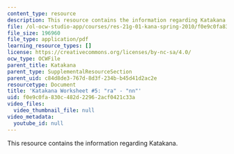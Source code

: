 ```yaml
---
content_type: resource
description: This resource contains the information regarding Katakana.
file: /ol-ocw-studio-app/courses/res-21g-01-kana-spring-2010/f0e9c0fa830c482d22962acf0421c33a_MITRES_21G_01S10_k5.pdf
file_size: 196960
file_type: application/pdf
learning_resource_types: []
license: https://creativecommons.org/licenses/by-nc-sa/4.0/
ocw_type: OCWFile
parent_title: Katakana
parent_type: SupplementalResourceSection
parent_uid: c84d8de3-767d-8d3f-234b-b45d41d2ac2e
resourcetype: Document
title: 'Katakana Worksheet #5: "ra" - "nn"'
uid: f0e9c0fa-830c-482d-2296-2acf0421c33a
video_files:
  video_thumbnail_file: null
video_metadata:
  youtube_id: null
---
```

This resource contains the information regarding Katakana.